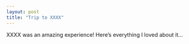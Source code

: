 ```yaml
---
layout: post
title: "Trip to XXXX"
---
```

XXXX was an amazing experience! Here’s everything I loved about it...
